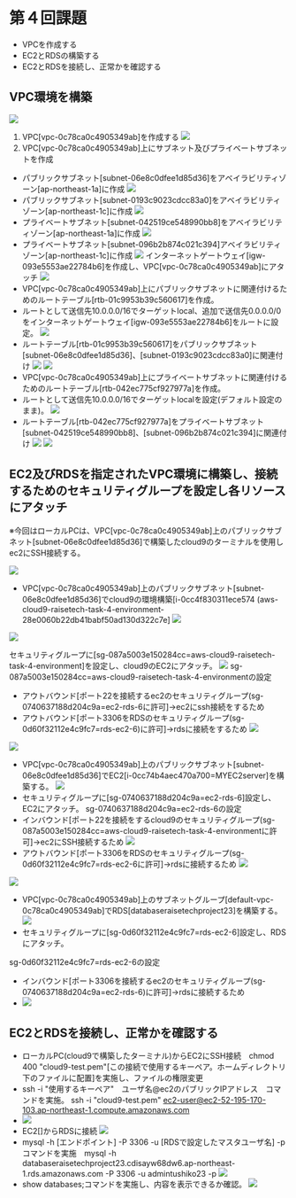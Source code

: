 # 第４回課題
* VPCを作成する
* EC2とRDSの構築する
* EC2とRDSを接続し、正常かを確認する

## VPC環境を構築
![](lecture4-1/VPC-environment-1.png)
1. VPC[vpc-0c78ca0c4905349ab]を作成する
![](lecture4-1/images4-7.png)
2. VPC[vpc-0c78ca0c4905349ab]上にサブネット及びプライベートサブネットを作成
* パブリックサブネット[subnet-06e8c0dfee1d85d36]をアベイラビリティゾーン[ap-northeast-1a]に作成
![](lecture4-1/task4-subnet-public1-ap-northeast-1a.png)
* パブリックサブネット[subnet-0193c9023cdcc83a0]をアベイラビリティゾーン[ap-northeast-1c]に作成
![](lecture4-1/task4-subnet-public2-ap-northwest-1c.png)
* プライベートサブネット[subnet-042519ce548990bb8]をアベイラビリティゾーン[ap-northeast-1a]に作成
![](lecture4-1/task4-subnet-private1-ap-northeast-1a.png)
* プライベートサブネット[subnet-096b2b874c021c394]アベイラビリティゾーン[ap-northeast-1c]に作成
![](lecture4-1/task4-subnet-private2-ap-northwest-1c.png)
インターネットゲートウェイ[igw-093e5553ae22784b6]を作成し、VPC[vpc-0c78ca0c4905349ab]にアタッチ
![](lecture4-1/igw-task4-igw.png)
* VPC[vpc-0c78ca0c4905349ab]上にパブリックサブネットに関連付けるためのルートテーブル[rtb-01c9953b39c560617]を作成。
* ルートとして送信先10.0.0.0/16でターゲットlocal、追加で送信先0.0.0.0/0をインターネットゲートウェイ[igw-093e5553ae22784b6]をルートに設定。
![](lecture4-1/task4-rtb-public.png)
* ルートテーブル[rtb-01c9953b39c560617]をパブリックサブネット[subnet-06e8c0dfee1d85d36]、[subnet-0193c9023cdcc83a0]に関連付け
![](lecture4-1/task4-rtb-public-subnet.png)
![](lecture4-1/VPC-task4-rtb-public-subnet.png)
* VPC[vpc-0c78ca0c4905349ab]上にプライベートサブネットに関連付けるためのルートテーブル[rtb-042ec775cf927977a]を作成。
* ルートとして送信先10.0.0.0/16でターゲットlocalを設定(デフォルト設定のまま)。
![](lecture4-1/task4-rtb-private.png)
* ルートテーブル[rtb-042ec775cf927977a]をプライベートサブネット[subnet-042519ce548990bb8]、[subnet-096b2b874c021c394]に関連付け
![](lecture4-1/task4-rtb-private-subnet.png)
![](lecture4-1/VPC-task4-rtb-subnet-private.png)

## EC2及びRDSを指定されたVPC環境に構築し、接続するためのセキュリティグループを設定し各リソースにアタッチ
※今回はローカルPCは、VPC[vpc-0c78ca0c4905349ab]上のパブリックサブネット[subnet-06e8c0dfee1d85d36]で構築したcloud9のターミナルを使用しec2にSSH接続する。

![](lecture4-1/task4-kouseizu-environment.png)
* VPC[vpc-0c78ca0c4905349ab]上のパブリックサブネット[subnet-06e8c0dfee1d85d36]でcloud9の環境構築[i-0cc4f830311ece574 (aws-cloud9-raisetech-task-4-environment-28e0060b22db41babf50ad130d322c7e]
![](lecture4-1/cloud9-4-22-1.png)

![](lecture4-1/cloud9-kouseizu-task4.png)

セキュリティグループに[sg-087a5003e150284cc=aws-cloud9-raisetech-task-4-environment]を設定し、cloud9のEC2にアタッチ。
![](lecture4-1/cloud9-sg-087a5003e150284cc.png)
sg-087a5003e150284cc=aws-cloud9-raisetech-task-4-environmentの設定
* アウトバウンド[ポート22を接続するec2のセキュリティグループ(sg-0740637188d204c9a=ec2-rds-6に許可]→ec2にssh接続をするため
* アウトバウンド[ポート3306をRDSのセキュリティグループ(sg-0d60f32112e4c9fc7=rds-ec2-6)に許可]→rdsに接続をするため
![](lecture4-1/sg-087a5003e150284cc-out-1.png)

![](lecture4-1/task4-kouseizu-ec2.png)
* VPC[vpc-0c78ca0c4905349ab]上のパブリックサブネット[subnet-06e8c0dfee1d85d36]でEC2[i-0cc74b4aec470a700=MYEC2server]を構築する。
![](lecture4-1/myec2server-sg.png)
* セキュリティグループに[sg-0740637188d204c9a=ec2-rds-6]設定し、EC2にアタッチ。
sg-0740637188d204c9a=ec2-rds-6の設定
* インバウンド[ポート22を接続をするcloud9のセキュリティグループ(sg-087a5003e150284cc=aws-cloud9-raisetech-task-4-environmentに許可]→ec2にSSH接続するため
![](lecture4-1/ec2-rds-6-in.png)
* アウトバウンド[ポート3306をRDSのセキュリティグループ(sg-0d60f32112e4c9fc7=rds-ec2-6に許可]→rdsに接続するため
![](lecture4-1/ec2-rds-6-out.png)

![](lecture4-1/task4-kouseizu-RDS.png)
* VPC[vpc-0c78ca0c4905349ab]上のサブネットグループ[default-vpc-0c78ca0c4905349ab]でRDS[databaseraisetechproject23]を構築する。
![](lecture4-1/rds-databaseraisetechproject23.png)
* セキュリティグループに[sg-0d60f32112e4c9fc7=rds-ec2-6]設定し、RDSにアタッチ。

sg-0d60f32112e4c9fc7=rds-ec2-6の設定
* インバウンド[ポート3306を接続するec2のセキュリティグループ(sg-0740637188d204c9a=ec2-rds-6)に許可]→rdsに接続するため
* ![](lecture4-1/rds-sg-0d60f32112e4c9fc7.png)

## EC2とRDSを接続し、正常かを確認する
* ローカルPC(cloud9で構築したターミナル)からEC2にSSH接続　chmod 400 "cloud9-test.pem"[この接続で使用するキーペア。ホームディレクトリ下のファイルに配置]を実施し、ファイルの権限変更
* ssh -i "使用するキーペア"　ユーザ名@ec2のパブリックIPアドレス　コマンドを実施。 ssh -i "cloud9-test.pem" ec2-user@ec2-52-195-170-103.ap-northeast-1.compute.amazonaws.com
* ![](lecture4-1/images4-8.png)
* EC2[]からRDSに接続 
![](lecture4-1/ec2-computer-resource.png)
* mysql -h [エンドポイント] -P 3306 -u [RDSで設定したマスタユーザ名] -p コマンドを実施　mysql -h databaseraisetechproject23.cdisayw68dw6.ap-northeast-1.rds.amazonaws.com -P 3306 -u admintushiko23 -p
![](lecture4-1/images4-3.png)
* show databases;コマンドを実施し、内容を表示できるか確認。
![](lecture4-1/images4-4.png)
